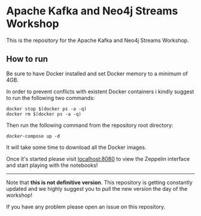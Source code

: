 # Apache Kafka and Neo4j Streams Workshop

This is the repository for the Apache Kafka and Neo4j Streams Workshop.

## How to run

Be sure to have Docker installed and set Docker memory to a minimum of 4GB. 

In order to prevent conflicts with existent Docker containers i kindly suggest to run the following two commands:

```
docker stop $(docker ps -a -q)
docker rm $(docker ps -a -q)
```

Then run the following command from the repository root directory:

```
docker-compose up -d
```

It will take some time to download all the Docker images. 

Once it's started please visit [localhost:8080](http://localhost:8080) to view the Zeppelin interface and start playing with the notebooks!

---

Note that **this is not definitive version**. This repository is getting constantly updated and we highly suggest you to pull the new version the day of the workshop!

If you have any problem please open an issue on this repository.

